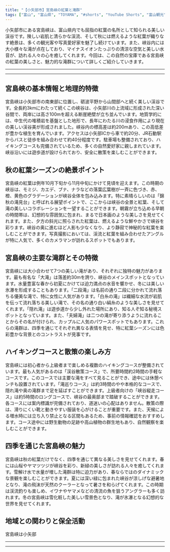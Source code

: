 ```yaml
---
title: "【小矢部市】宮島峡の紅葉と滝群"
tags: ["富山", "富山県", "TOYAMA", "#shorts", "YouTube Shorts", "富山観光", "富山旅行", "北陸観光", "小矢部市", "県西部", "富山県の観光スポット", "富山県でおすすめの場所", "富山県の見どころ"]
---
```


小矢部市にある宮島峡は、富山県内でも屈指の紅葉の名所として知られる美しい渓谷です。険しい岩肌と清らかな渓流、そして秋には燃えるような紅葉が織りなす絶景は、多くの観光客や写真愛好家を魅了し続けています。また、峡谷内には大小様々な滝が点在しており、マイナスイオンたっぷりの清涼な空気と美しい水音が、訪れる人々の心を癒してくれます。今回は、この自然の宝庫である宮島峡の紅葉の美しさと、魅力的な滝群について詳しくご紹介していきます。

---

<!-- 🎥 YouTube動画埋め込み -->
<!-- No YouTube URL provided -->

---

## 宮島峡の基本情報と地理的特徴

宮島峡は小矢部市の南東部に位置し、砺波平野から山間部へと続く美しい渓谷です。全長約3kmにわたって続くこの峡谷は、小矢部川の上流域に形成された深い谷間で、両岸には高さ100mを超える断崖絶壁が立ち並んでいます。地質学的には、中生代の堆積岩を基盤とした地形で、長年にわたる川の浸食作用により現在の美しい渓谷美が形成されました。峡谷内の標高差は約200mあり、この高低差が豊かな植生を育んでいます。アクセスは小矢部ICから車で約20分、JR石動駅からバスと徒歩を組み合わせて約40分程度です。駐車場も整備されており、ハイキングコースも完備されているため、多くの自然愛好家に親しまれています。峡谷沿いには遊歩道が設けられており、安全に散策を楽しむことができます。

## 秋の紅葉シーズンの絶景ポイント

宮島峡の紅葉は例年10月下旬から11月中旬にかけて見頃を迎えます。この時期の峡谷は、モミジ、カエデ、ブナ、ナラなどの落葉広葉樹が一斉に色づき、赤、橙、黄色のグラデーションが峡谷全体を包み込みます。特に素晴らしいのは「錦秋の滝見台」と呼ばれる展望ポイントで、ここからは峡谷の全景と紅葉、そして滝の美しいコラボレーションを一望することができます。朝霧が立ち込める早朝の時間帯は、幻想的な雰囲気に包まれ、まるで日本画のような美しさを見せてくれます。また、夕方の斜光に照らされた紅葉は、燃えるような鮮やかさで峡谷を彩ります。峡谷の奥に進むほど人影も少なくなり、より静寂で神秘的な紅葉を楽しむことができます。写真撮影においては、渓流と紅葉を組み合わせたアングルが特に人気で、多くのカメラマンが訪れるスポットでもあります。

## 宮島峡の主要な滝群とその特徴

宮島峡には大小合わせて7つの美しい滝があり、それぞれに独特の魅力があります。最も有名な「大滝」は落差約30mを誇り、峡谷のメインスポットとなっています。水量豊富な春から初夏にかけては迫力満点の水音を響かせ、冬には美しい氷瀑を形成することもあります。「二段滝」は名前の通り二段に分かれて流れ落ちる優美な滝で、特に女性に人気があります。「白糸の滝」は繊細な水流が岩肌を伝って流れ落ちる美しい滝で、その名の通り白い絹糸のような美しさを見せてくれます。「隠れ滝」は遊歩道から少し外れた場所にあり、知る人ぞ知る秘境スポットとなっています。また、「夫婦滝」は二つの滝が寄り添うように流れることからその名が付けられ、カップルに人気のパワースポットでもあります。これらの滝群は、四季を通じてそれぞれ異なる表情を見せ、特に紅葉シーズンには色彩豊かな背景とのコントラストが見事です。

## ハイキングコースと散策の楽しみ方

宮島峡には初心者から上級者まで楽しめる複数のハイキングコースが整備されています。最も人気があるのは「渓谷散策コース」で、所要時間約2時間の手軽なコースです。このコースでは主要な滝をすべて見ることができ、途中には休憩ベンチも設置されています。「滝巡りコース」は約3時間のやや本格的なコースで、隠れ滝や奥の滝群まで足を延ばすことができます。上級者向けの「峡谷縦走コース」は約5時間のロングコースで、峡谷の最奥部まで踏破することができます。各コースには案内標識が完備されており、道迷いの心配はありません。散策の際は、滑りにくい靴と動きやすい服装を心がけることが重要です。また、天候による増水時には立ち入り禁止となる区間もあるため、事前の情報確認をおすすめします。コース途中には野生動物の足跡や高山植物の群生地もあり、自然観察を楽しむことができます。

## 四季を通じた宮島峡の魅力

宮島峡は秋の紅葉だけでなく、四季を通じて異なる美しさを見せてくれます。春には山桜やヤマツツジが峡谷を彩り、新緑の美しさが訪れる人々を癒してくれます。雪解け水で水量が増した滝群は特に迫力があり、春ならではのダイナミックな景観を楽しむことができます。夏には深い緑に包まれた峡谷が涼しげな避暑地となり、滝の飛沫が天然のクーラーとなって暑さを和らげてくれます。この時期は渓流釣りも楽しめ、イワナやヤマメなどの清流の魚を狙うアングラーも多く訪れます。冬の宮島峡は雪化粧した美しい雪景色となり、滝が氷瀑となる幻想的な世界を見せてくれます。

## 地域との関わりと保全活動

宮島峡は小矢部

---

<!-- 🗺 Googleマップ（自動表示: page.tsxで地域名から自動生成） -->

<!-- 📍 宿泊リンク（自動表示: page.tsxで地域別リンクを自動生成）
     - タイトルから地域名を抽出
     - JTB / 楽天トラベル / じゃらん / 一休.com 対応
     - 環境変数でプロバイダー切替可能
-->

<!-- 📚 関連記事（自動表示: page.tsxで同カテゴリから2件自動選択） -->

<!-- 🏷️ タグ（自動表示: page.tsxで記事最下部に自動配置） -->

---

<!--
【記事文字数ルール】
- 基本文字数: 最低1000文字以上
- 推奨文字数: 1000〜1500文字（スマホ読みやすさ最優先）
- 上限なし: 情報量的に必要な場合は1500文字や2000文字を超えても良い
- 判断基準: 読者にとって価値ある情報を過不足なく提供できる文字数

【記事構成の最終形】
1. タイトル・動画・本文
2. まとめ
3. Googleマップ（見出しなし、マップのみ自動表示）
4. **宿泊リンク（地域別自動生成）** ← 2025年10月7日追加
5. 関連記事（H3、同カテゴリから2件自動選択）
6. タグ（記事最下部に自動表示）
7. ナビゲーションボタン

【宿泊リンクシステム仕様】
- タイトルから地域名を自動抽出（【〇〇市】形式優先）
- 北陸地方地域辞書: 富山/石川/福井の主要都市対応
- 対応プロバイダー: JTB（既定）/ 楽天トラベル / じゃらん / 一休.com
- 環境変数で切替: NEXT_PUBLIC_DEFAULT_TRAVEL_PROVIDER
- URLテンプレート: 地域名自動エンコード + アフィリエイトID挿入
- 配置位置: Googleマップ直後、関連記事より前

【自動生成セクション】
※以下はpage.tsxで自動生成されるため、記事本文には含めない
- Googleマップ: タイトル【】内の地域名から生成
- 宿泊リンク: 地域名抽出 → Deeplink生成 → スタイル適用
- 関連記事: 同カテゴリから2件を自動選択・リンク化
- タグ: 記事データから最下部に自動配置

【削除済みセクション】
※アクセス方法・周辺情報・公式リンクセクションは不要（2025年10月5日削除）

【AdSense・アフィリエイト】
- Google AdSense: 全ページ自動読み込み（layout.tsx）
- アフィリエイトスクリプト: AffilScript（layout.tsx）
- data-affil属性での動的リンク変換機能あり（現在は宿泊リンクで代替）

【最終更新】2025年10月7日 - 地域別宿泊リンク自動生成システム実装
-->
